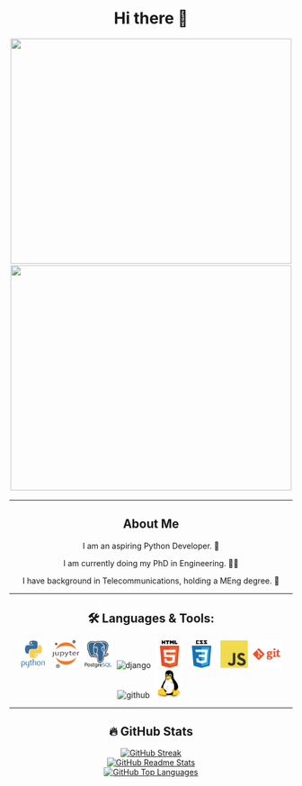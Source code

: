 <div id="header" align="center">
    <h1  align="center">
        Hi there 👋
    </h1>
    <div id="programmer">
        <img src="https://media.giphy.com/media/v1.Y2lkPTc5MGI3NjExZzNtcmxlMWtxaGY0Y2xtcmRndW1hcWIwa3V5OHh6c255ZnE4NnM2diZlcD12MV9pbnRlcm5hbF9naWZfYnlfaWQmY3Q9Zw/qgQUggAC3Pfv687qPC/giphy.gif" width="500", height="400"/>
    </div>
    <div id="trust-me">
        <img src="https://media.giphy.com/media/v1.Y2lkPTc5MGI3NjExdDFrNmIwcHNyYTl2ZjFiNzZkZThoaGQ5dmM2bnB1OTdnZGJid3ZkbiZlcD12MV9pbnRlcm5hbF9naWZfYnlfaWQmY3Q9Zw/LqW9dLVjQm3cs/giphy.gif" width="500", height="400"/>
    </div>
</div>

---

<div id="about-me" align="center">
    <h2>
        About Me
    </h2>
    <div id="facts">
        <p>I am an aspiring Python Developer. 🐍</p>
        <p>I am currently doing my PhD in Engineering. 👨‍🎓 </p>
        <p>I have background in Telecommunications, holding a MEng degree. 📶</p>
    </div>
</div>

---

<div id="languages-and-tools" align="center" background-color="#f0f0f0">
    <h2>
        🛠️ Languages & Tools:
    </h2>
    <div id="languages-and-tools-logos">
        <img src="https://github.com/devicons/devicon/blob/master/icons/python/python-original-wordmark.svg" title="Python" alt="python" width="50" height="50"/>&nbsp;
        <img src="https://github.com/devicons/devicon/blob/master/icons/jupyter/jupyter-original-wordmark.svg" title="JupyterNotebook" alt="jupyternotebook" width="50" height="50"/>&nbsp;
        <img src="https://github.com/devicons/devicon/blob/master/icons/postgresql/postgresql-original-wordmark.svg" title="PostgreSQL" alt="postgresql" width="50" height="50"/>&nbsp;
        <img src="https://upload.wikimedia.org/wikipedia/commons/4/45/Django_logo.png" title="Django" alt="django" width="60" height="50"/>&nbsp;  
        <img src="https://github.com/devicons/devicon/blob/master/icons/html5/html5-original-wordmark.svg" title="HTML5" alt="html5" width="50" height="50"/>&nbsp;
        <img src="https://github.com/devicons/devicon/blob/master/icons/css3/css3-original-wordmark.svg" title="CSS3" alt="css3" width="50" height="50"/>&nbsp;
        <img src="https://github.com/devicons/devicon/blob/master/icons/javascript/javascript-original.svg" title="JavaScript" alt="javascript" width="50" height="50"/>&nbsp;
        <img src="https://github.com/devicons/devicon/blob/master/icons/git/git-plain-wordmark.svg" title="Git" alt="git" width="50" height="50"/>&nbsp;
        <img src="https://cdn-icons-png.flaticon.com/512/5968/5968866.png" title="GitHub" alt="github" width="50" height="50"/>&nbsp;
        <img src="https://github.com/devicons/devicon/blob/master/icons/linux/linux-original.svg" title="Linux" alt="linux" width="50" height="50"/>&nbsp;
    </div>
</div>

---

<div id="stats" align="center">
    <h2>
         🔥 GitHub Stats
    </h2>
    <div id="github-streak">
        <a href="https://git.io/streak-stats"><img src="https://github-readme-streak-stats.herokuapp.com?user=konstakostov&theme=dark&hide_border=true&fire=EB0000" alt="GitHub Streak" /></a>
    </div>
    <div id="readme-stats">
        <a href="https://git.io/streak-stats"><img src="https://github-readme-stats.vercel.app/api?username=konstakostov&show_icons=true&theme=dark&hide_border=true&rank_icon=github" alt="GitHub Readme Stats" /></a>
    </div>
    <div id="top-languages">
        <a href="https://git.io/streak-stats"><img src="https://github-readme-stats.vercel.app/api/top-langs/?username=konstakostov&layout=donut&theme=dark&hide_border=true" alt="GitHub Top Languages" /></a>
    </div>
</div>
